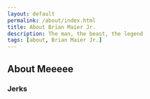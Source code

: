 ```yaml
---
layout: default
permalink: /about/index.html
title: About Brian Maier Jr.
description: The man, the beast, the legend
tags: [about, Brian Maier Jr.]
---
```


## About Meeeee

### Jerks

